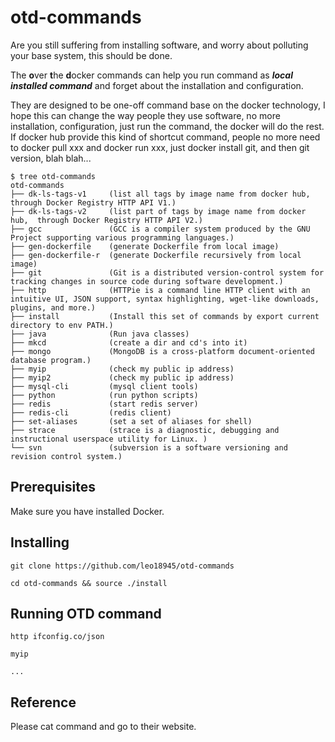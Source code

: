 # otd-commands

Are you still suffering from installing software, and worry about polluting your base system, this should be done.

The **o**ver **t**he **d**ocker commands can help you run command as ***local installed command*** and forget about the installation and configuration.

They are designed to be one-off command base on the docker technology, I hope this can change the way people they use software, no more installation, configuration, just run the command, the docker will do the rest. If docker hub provide this kind of shortcut command, people no more need to docker pull xxx and docker run xxx, just docker install git, and then git version, blah blah...

    $ tree otd-commands
    otd-commands
    ├── dk-ls-tags-v1     (list all tags by image name from docker hub, through Docker Registry HTTP API V1.)
    ├── dk-ls-tags-v2     (list part of tags by image name from docker hub,  through Docker Registry HTTP API V2.)
    ├── gcc               (GCC is a compiler system produced by the GNU Project supporting various programming languages.)
    ├── gen-dockerfile    (generate Dockerfile from local image)
    ├── gen-dockerfile-r  (generate Dockerfile recursively from local image)
    ├── git               (Git is a distributed version-control system for tracking changes in source code during software development.)
    ├── http              (HTTPie is a command line HTTP client with an intuitive UI, JSON support, syntax highlighting, wget-like downloads, plugins, and more.)
    ├── install           (Install this set of commands by export current directory to env PATH.)
    ├── java              (Run java classes)
    ├── mkcd              (create a dir and cd's into it)
    ├── mongo             (MongoDB is a cross-platform document-oriented database program.)
    ├── myip              (check my public ip address)
    ├── myip2             (check my public ip address)
    ├── mysql-cli         (mysql client tools)
    ├── python            (run python scripts)
    ├── redis             (start redis server)
    ├── redis-cli         (redis client)
    ├── set-aliases       (set a set of aliases for shell)
    ├── strace            (strace is a diagnostic, debugging and instructional userspace utility for Linux. )
    └── svn               (subversion is a software versioning and revision control system.)

## Prerequisites

Make sure you have installed Docker.

## Installing
```
git clone https://github.com/leo18945/otd-commands

cd otd-commands && source ./install
```

## Running OTD command
```
http ifconfig.co/json

myip

...
```

## Reference
Please cat command and go to their website.
